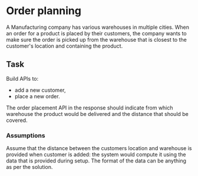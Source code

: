 # Order planning

A Manufacturing company has various warehouses in multiple cities. When an order for a
product is placed by their customers, the company wants to make sure the order is picked up
from the warehouse that is closest to the customer's location and containing the product.

## Task

Build APIs to:
 - add a new customer,
 - place a new order.

The order placement API in the response should indicate from which warehouse the product
would be delivered and the distance that should be covered.

### Assumptions

Assume that the distance between the customers location and warehouse is provided
when customer is added: the system would compute it using the data that is provided during
setup. The format of the data can be anything as per the solution.
